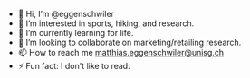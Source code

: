 - 👋 Hi, I’m @eggenschwiler
- 👀 I’m interested in sports, hiking, and research.
- 🌱 I’m currently learning for life.
- 💞️ I’m looking to collaborate on marketing/retailing research.
- 📫 How to reach me matthias.eggenschwiler@unisg.ch
- ⚡ Fun fact: I don't like to read.


